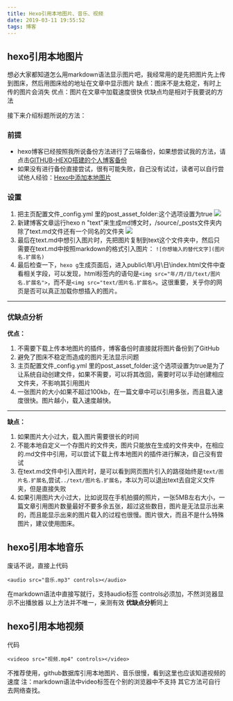 ```yaml
---
title: Hexo引用本地图片、音乐、视频
date: 2019-03-11 19:55:52
tags: 博客
---
```

## hexo引用本地图片
想必大家都知道怎么用markdown语法显示图片吧，我经常用的是先把图片先上传到图床，然后用图床给的地址在文章中显示图片
缺点：图床不是太稳定，有时上传的图片会消失
优点：图片在文章中加载速度很快
优缺点均是相对于我要说的方法
<!--more-->
接下来介绍标题所说的方法：
### 前提
- hexo博客已经按照我所说备份方法进行了云端备份，如果想尝试我的方法，请点击[GITHUB-HEXO搭建的个人博客备份](https://akbcd.github.io/2019/01/15/GITHUB-HEXO搭建的个人博客备份/)
- 如果没有进行备份直接尝试，很有可能失败，自己没有试过，读者可以自行尝试他人经验：[Hexo中添加本地图片](https://www.cnblogs.com/codehome/p/8428738.html)
### 设置
1.  把主页配置文件_config.yml 里的post_asset_folder:这个选项设置为true
![](http://wx3.sinaimg.cn/mw690/0060lm7Tly1g0z4derc84j30ks0ab75z.jpg)
2. 新建博客文章运行hexo n "text"来生成md博文时，/source/_posts文件夹内除了text.md文件还有一个同名的文件夹
![](http://wx2.sinaimg.cn/mw690/0060lm7Tly1g0z4lvjw8lj30a003rq2w.jpg)
3. 最后在text.md中想引入图片时，先把图片复制到text这个文件夹中，然后只需要在text.md中按照markdown的格式引入图片：
`![你想输入的替代文字](图片名.扩展名)`
4.  最后检查一下，`hexo g`生成页面后，进入public\年\月\日\index.html文件中查看相关字段，可以发现，html标签内的语句是`<img src="年/月/日/text/图片名.扩展名">`，而不是`<img src="text/图片名.扩展名>`。这很重要，关乎你的网页是否可以真正加载你想插入的图片。
---
### 优缺点分析
**优点：**
1. 不需要下载上传本地图片的插件，博客备份时直接就将图片备份到了GitHub
2. 避免了图床不稳定而造成的图片无法显示问题
3. 主页配置文件_config.yml 里的post_asset_folder:这个选项设置为true是为了让系统自动创建文件，如果不需要，可以将其改回，需要时可以手动创建相应文件夹，不影响其引用图片
4. 一张图片的大小如果不超过100kb，在一篇文章中可以引用多张，而且载入速度很快。图片越小，载入速度越快。
---
**缺点：**
1. 如果图片大小过大，载入图片需要很长的时间
2. 不能本地自定义一个存图片的文件夹，图片只能放在生成的文件夹中，在相应的.md文件中引用，可以尝试下载上传本地图片的插件进行解决，自己没有尝试
3. 在text.md文件中引入图片时，是可以看到网页图片引入的路径始终是`text/图片名.扩展名`,尝试`../text/图片名.扩展名`，本以为可以退出text去自定义文件夹，但是直接失败
4. 如果引用图片大小过大，比如说现在手机拍摄的照片，一张5MB左右大小，一篇文章引用图片数量最好不要多余五张，超过这些数目，图片是无法显示出来的，而且能显示出来的图片载入的过程也很慢。图片很大，而且不是什么特殊图片，建议使用图床。
## hexo引用本地音乐
废话不说，直接上代码
```
<audio src="音乐.mp3" controls></audio>
```
在markdown语法中直接写就行，支持audio标签 controls必须加，不然浏览器显示不出播放器
以上方法并不唯一，亲测有效
**优缺点分析**同上
## hexo引用本地视频
代码
```
<videoo src="视频.mp4" controls></video>
```
不推荐使用，github数据库引用本地图片、音乐很慢，看到这里也应该知道视频的速度
注：markdown语法中video标签在个别的浏览器中不支持
其它方法可自行去网络查找。